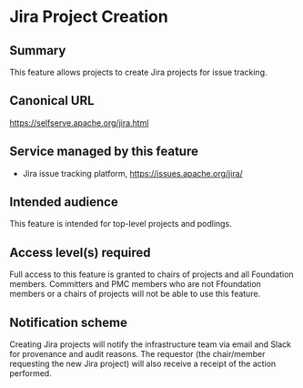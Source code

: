 # Jira Project Creation

## Summary
This feature allows projects to create Jira projects for issue tracking.

## Canonical URL
https://selfserve.apache.org/jira.html

## Service managed by this feature
- Jira issue tracking platform, https://issues.apache.org/jira/

## Intended audience
This feature is intended for top-level projects and podlings.

## Access level(s) required
Full access to this feature is granted to chairs of projects and all Foundation members.
Committers and PMC members who are not Ffoundation members or a chairs of projects will not be able to use this feature.

## Notification scheme
Creating Jira projects will notify the infrastructure team via email and Slack for provenance and audit reasons.
The requestor (the chair/member requesting the new Jira project) will also receive a receipt of the action performed.

